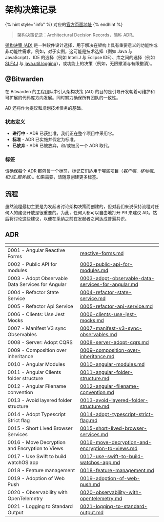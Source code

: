 # 架构决策记录

{% hint style="info" %}
对应的[官方页面地址](https://contributing.bitwarden.com/architecture/adr/)
{% endhint %}

> 架构决策记录：Architectural Decision Records，简称 ADR。

[架构决策 (AD)](https://en.wikipedia.org/wiki/Architectural\_decision) 是一种软件设计选择，用于解决在架构上具有重要意义的功能性或非功能性需求。例如，对于实例，这可能是技术选择（例如 Java 与 JavaScript）、IDE 的选择（例如 IntelliJ 与 Eclipse IDE）、库之间的选择（例如 [SLF4J](https://www.slf4j.org/) 与 [java.util.logging](https://docs.oracle.com/javase/8/docs/api/java/util/logging/package-summary.html)），或功能上的决策（例如，无限撤消与有限撤消）。

## @Bitwarden

在 Bitwarden 的工程团队中引入架构决策 (AD) 的目的是引导开发朝着可维护和可扩展的代码库方向发展。同时努力确保所有团队的一致性。

AD 还将作为提议和规划技术债务的基础。

### 状态定义 <a href="#status-definition" id="status-definition"></a>

* **进行中** - ADR 已获批准，我们正在整个项目中采用它。
* **标准** - ADR 已实施并假定为标准。
* **已放弃** - ADR 已被放弃，和/或被另一个 ADR 取代。

### 标签 <a href="#tags" id="tags"></a>

请确保每个 ADR 都包含一个标签，标记它们适用于哪些项目（_客户端_、_移动端_和/或_服务器_）。如果需要，请随意创建更多标签。

## 流程 <a href="#process" id="process"></a>

虽然流程最初主要是为发起者讨论架构决策而创建的，但对我们来说保持流程对任何人的建议开放是很重要的。为此，任何人都可以自由地打开 PR 来建议 AD。然后将讨论这些建议，以便在采纳之前在发起者之间达成普遍共识。

## ADR <a href="#adrs" id="adrs"></a>

<table data-card-size="large" data-view="cards"><thead><tr><th></th><th data-hidden data-card-target data-type="content-ref"></th></tr></thead><tbody><tr><td>0001 - Angular Reactive Forms</td><td><a href="reactive-forms.md">reactive-forms.md</a></td></tr><tr><td>0002 - Public API for modules</td><td><a href="0002-public-api-for-modules.md">0002-public-api-for-modules.md</a></td></tr><tr><td>0003 - Adopt Observable Data Services for Angular</td><td><a href="0003-adopt-observable-data-services-for-angular.md">0003-adopt-observable-data-services-for-angular.md</a></td></tr><tr><td>0004 - Refactor State Service</td><td><a href="0004-refactor-state-service.md">0004-refactor-state-service.md</a></td></tr><tr><td>0005 - Refactor Api Service</td><td><a href="0005-refactor-api-service.md">0005-refactor-api-service.md</a></td></tr><tr><td>0006 - Clients: Use Jest Mocks</td><td><a href="0006-clients-use-jest-mocks.md">0006-clients-use-jest-mocks.md</a></td></tr><tr><td>0007 - Manifest V3 sync Observables</td><td><a href="0007-manifest-v3-sync-observables.md">0007-manifest-v3-sync-observables.md</a></td></tr><tr><td>0008 - Server: Adopt CQRS</td><td><a href="0008-server-adopt-cqrs.md">0008-server-adopt-cqrs.md</a></td></tr><tr><td>0009 - Composition over inheritance</td><td><a href="0009-composition-over-inheritance.md">0009-composition-over-inheritance.md</a></td></tr><tr><td>0010 - Angular Modules</td><td><a href="0010-angular-modules.md">0010-angular-modules.md</a></td></tr><tr><td>0011 - Angular Clients folder structure</td><td><a href="0011-angular-folder-structure.md">0011-angular-folder-structure.md</a></td></tr><tr><td>0012 - Angular Filename convention</td><td><a href="0012-angular-filename-convention.md">0012-angular-filename-convention.md</a></td></tr><tr><td>0013 - Avoid layered folder structure</td><td><a href="0013-avoid-layered-folder-structure.md">0013-avoid-layered-folder-structure.md</a></td></tr><tr><td>0014 - Adopt Typescript Strict flag</td><td><a href="0014-adopt-typescript-strict-flag.md">0014-adopt-typescript-strict-flag.md</a></td></tr><tr><td>0015 - Short Lived Browser Services</td><td><a href="0015-short-lived-browser-services.md">0015-short-lived-browser-services.md</a></td></tr><tr><td>0016 - Move Decryption and Encryption to Views</td><td><a href="0016-move-decryption-and-encryption-to-views.md">0016-move-decryption-and-encryption-to-views.md</a></td></tr><tr><td>0017 - Use Swift to build watchOS app</td><td><a href="0017-use-swift-to-build-watchos-app.md">0017-use-swift-to-build-watchos-app.md</a></td></tr><tr><td>0018 - Feature management</td><td><a href="0018-feature-management.md">0018-feature-management.md</a></td></tr><tr><td>0019 - Adoption of Web Push</td><td><a href="0019-adoption-of-web-push.md">0019-adoption-of-web-push.md</a></td></tr><tr><td>0020 - Observability with OpenTelemetry</td><td><a href="0020-observability-with-opentelemetry.md">0020-observability-with-opentelemetry.md</a></td></tr><tr><td>0021 - Logging to Standard Output</td><td><a href="0021-logging-to-standard-output.md">0021-logging-to-standard-output.md</a></td></tr></tbody></table>
